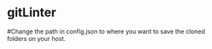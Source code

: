 # gitLinter

#Change the path in config.json to where you want to save the cloned folders on your host.
